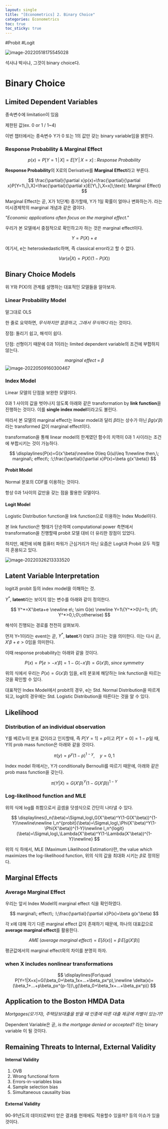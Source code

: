```yaml
---
layout: single
title: "[Econometrics] 2. Binary Choice"
categories: Econometrics
toc: true
toc_sticky: true
---
```


 #Probit #Logit



![image-20220518175545028](../../assets/images/2022-03-21-econometrics_2/image-20220518175545028.png)

석사냐 박사냐, 그것이 binary choice다.



# Binary Choice



## Limited Dependent Variables

종속변수에 limitation이 있음

제한된 값(ex. 0 or 1 / 1~4)

이번 챕터에서는 종속변수 Y가 0 또는 1의 값만 갖는 binary variable임을 밝힌다.



### Response Probability & Marginal Effect



$$
p(x)=P[Y=1\,|\,X]=E[Y\,|\,X=x] \;:\; Response\; Probability
$$



**Response Probability**의 X로의 Derivative를 **Marginal Effect**라고 부른다.


$$
\frac{\partial}{\partial x}p(x)=\frac{\partial}{\partial x}P[Y=1\,|\,X]=\frac{\partial}{\partial x}E[Y\,|\,X=x]\;\text{: Marginal Effect}
$$




Marginal Effect는 곧, X가 1(단계) 증가할때, Y가 1일 확률이 얼마나 변화하는가. 라는 미시경제학의 marginal 개념과 같은 결이다.

*"Economic applications often focus on the marginal effect."*

우리가 본 모델에서 중점적으로 확인하고자 하는 것은 marginal effect이다.


$$
Y=P(X)+e
$$



여기서, e는 heteroskedastic하며, 즉 classical error라고 할 수 없다.


$$
Var(e|X)=P(X)(1-P(X))
$$






## Binary Choice Models

위 Y와 P(X)의 관계를 설명하는 대표적인 모델들을 알아보자.



### Linear Probability Model

말그대로 OLS

한 줄로 요약하면, *무식하지만 깔끔하고, 그래서 무식하다* 라는 것이다.



장점: 돌리기 쉽고, 해석이 쉽다.

단점: 선형이기 때문에 0과 1이라는 limited dependent variable의 조건에 부합하지 않는다.


$$
marginal\; effect\; =\; \beta
$$
![image-20220509160300467](../../assets/images/2022-03-26-econometrics_3/image-20220509160300467.png)



### Index Model

Linear 모델의 단점을 보완한 모델이다.

0과 1 사이의 값을 벗어나지 않도록 아래와 같은 transformation by **link function**을 진행하는 것이다. 이를 **single index model**이라고도 불린다.

따라서 본 모델의 marginal effect는 linear model과 달리 $\beta$라는 상수가 아닌 $\beta g(x'\beta)$라는 transformed 값이 marginal effect이다.



transformation을 통해 linear model의 한계였던 함수의 치역이 0과 1 사이라는 조건에 부합시키는 것이 가능하다.


$$
\displaylines{P(x)=G(x'\beta)\newline
0\leq G(u)\leq 1\newline
then,\; marginal\; effect\; :\;\frac{\partial}{\partial x}P(x)=\beta g(x'\beta)}
$$






#### Probit Model

Normal 분포의 CDF를 이용하는 것이다.

항상 0과 1사이의 값만을 갖는 점을 활용한 모델이다.



#### Logit Model

Logistic Distribution function을 link function으로 이용하는 Index Model이다.

본 link function은 형태가 단순하여 computational power 측면에서 transformation을 진행할때 probit 모델 대비 더 유리한 장점이 있었다.

하지만, 예전에 비해 컴퓨터 파워가 근심거리가 아닌 요즘은 Logit과 Probit 모두 적절히 혼용되고 있다. 



![image-20220326213333520](../../assets/images/2022-03-26-econometrics_3/image-20220326213333520.png)





## Latent Variable Interpretation

logit과 probit 등의 index model을 이해하는 것.

$Y^*$, **latent**라는 보이지 않는 변수를 아래와 같이 정의한다. 


$$
Y^*=X'\beta+e \newline
e\; \sim G(e) \newline
Y=1\{Y^*>0\}=1\; (if\; Y^*>0,\;0\;otherwise)
$$


해석이 진행되는 경로를 천천히 살펴보자.

먼저 Y=1이라는 event는 곧, $Y^*$, **latent**가 0보다 크다는 것을 의미한다. 이는 다시 곧, $X'\beta +e>0$임을 의미한다.

이때 response probability는 아래와 같을 것이다.


$$
P(x)=P[e>-x'\beta]=1-G(-x'\beta)=G(x'\beta),\;since\; symmetry
$$


위의 식에서 우리는 $P(x)=G(x'\beta)$ 임을, e의 분포에 해당하는 link function을 따르는 것을 확인할 수 있다.

대표적인 Index Model에서 probit의 경우, e는 Std. Normal Distribution을 따르게 되고, logit의 경우에는 Std. Logistic Distribution을 따른다는 것을 알 수 있다.



## Likelihood



### Distribution of an individual observation

Y를 베르누이 분포 값이라고 인지할때, 즉 $P[Y=1]=p$이고 $P[Y=0]=1-p$일 때, Y의 prob mass function은 아래와 같을 것이다.


$$
\pi(y)=p^y(1-p)^{1-y},\quad y=0,1
$$


Index model 하에서는, Y가 conditionally Bernoulli를 따르기 때문에, 아래와 같은 prob mass function을 갖는다.


$$
\pi(Y|X)=G(X'\beta)^Y(1-G(X'\beta))^{1-Y}
$$


### Log-likelihood function and MLE

위의 식에 log를 취함으로서 곱셈을 덧셈식으로 간단히 나타낼 수 있다.


$$
\displaylines{l_n(\beta)=\Sigma\,log\,G(X'\beta)^Y(1-G(X'\beta))^{1-Y}\newline\newline
l_n^{probit}(\beta)=\Sigma\,log\,\Phi(X'\beta)^Y(1-\Phi(X'\beta))^{1-Y}\newline
l_n^{logit}(\beta)=\Sigma\,log\,\Lambda(X'\beta)^Y(1-\Lambda(X'\beta))^{1-Y}\newline}
$$


위의 식 하에서, MLE (Maximum Likelihood Estimation)란, the value which maximizes the log-likelihood function, 위의 식의 값을 최대화 시키는 $\beta$로 정의된다.



## Marginal Effects



### Average Marginal Effect

우리는 앞서 Index Model의 marginal effect 식을 확인하였다.


$$
marginal\; effect\; :\;\frac{\partial}{\partial x}P(x)=\beta g(x'\beta)
$$


각 x에 대해 각기 다른 marginal effect 값이 존재하기 때문에, 하나의 대표값으로 **average marginal effect**를 활용한다.


$$
AME\;(average\; marginal\; effect)=E[\delta(x)]=\beta\, E[g(X'\beta)]
$$


평균값에서의 marginal effect와의 차이를 분명히 하자.



### when X includes nonlinear transformations


$$
\displaylines{For\quad P[Y=1|X=x]=G(\beta_0+\beta_1x+...+\beta_px^p),\newline
\delta(x)=(\beta_1+...+p\beta_px^{p-1})\,g(\beta_0+\beta_1x+...+\beta_px^p)}
$$


## Application to the Boston HMDA Data

*Mortgages(모기지), 주택담보대출을 받을 때 인종에 따른 대출 제공에 차별이 있는가?*



Dependent Variable은 곧, *is the mortgage denied or accepted?* 라는 binary variable 이 될 것이다.





## Remaining Threats to Internal, External Validity

#### Internal Validity

1. OVB
2. Wrong functional form
3. Errors-in-variables bias
4. Sample selection bias
5. Simultaneous causality bias



#### External Validity

90-91년도의 데이터로부터 얻은 결과를 현재에도 적용할수 있을까? 등의 이슈가 있을 것이다.
